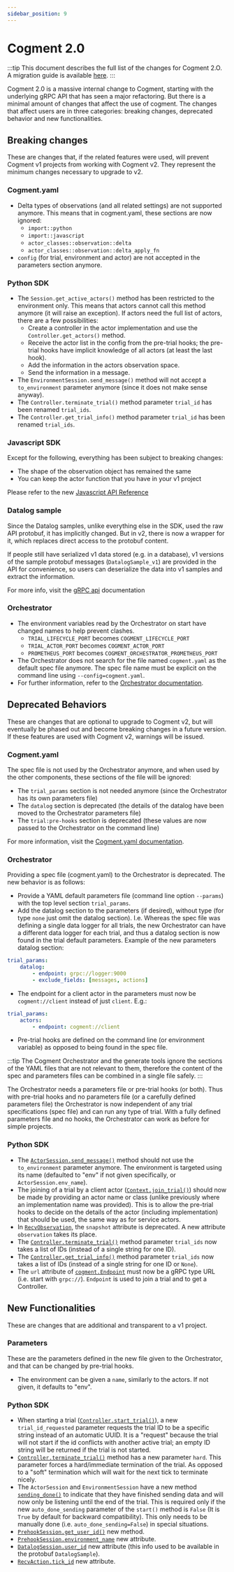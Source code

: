 ```yaml
---
sidebar_position: 9
---
```


# Cogment 2.0

:::tip
This document describes the full list of the changes for Cogment 2.O. A migration guide is available [here](../guide/implementation-recipes/v2-migration-guide.md).
:::

Cogment 2.0 is a massive internal change to Cogment, starting with the underlying gRPC API that has seen a major refactoring. But there is a minimal amount of changes that affect the use of cogment. The changes that affect users are in three categories: breaking changes, deprecated behavior and new functionalities.

## Breaking changes

These are changes that, if the related features were used, will prevent Cogment v1 projects from working with Cogment v2. They represent the minimum changes necessary to upgrade to v2.

### Cogment.yaml

-   Delta types of observations (and all related settings) are not supported anymore. This means that in cogment.yaml, these sections are now ignored:
    -   `import::python`
    -   `import::javascript`
    -   `actor_classes::observation::delta`
    -   `actor_classes::observation::delta_apply_fn`
-   `config` (for trial, environment and actor) are not accepted in the parameters section anymore.

### Python SDK

-   The `Session.get_active_actors()` method has been restricted to the environment only. This means that actors cannot call this method anymore (it will raise an exception). If actors need the full list of actors, there are a few possibilities:
    -   Create a controller in the actor implementation and use the `Controller.get_actors()` method.
    -   Receive the actor list in the config from the pre-trial hooks; the pre-trial hooks have implicit knowledge of all actors (at least the last hook).
    -   Add the information in the actors observation space.
    -   Send the information in a message.
-   The `EnvironmentSession.send_message()` method will not accept a `to_environment` parameter anymore (since it does not make sense anyway).
-   The `Controller.terminate_trial()` method parameter `trial_id` has been renamed `trial_ids`.
-   The `Controller.get_trial_info()` method parameter `trial_id` has been renamed `trial_ids`.

### Javascript SDK

Except for the following, everything has been subject to breaking changes:

-   The shape of the observation object has remained the same
-   You can keep the actor function that you have in your v1 project

Please refer to the new [Javascript API Reference](./javascript.md)

### Datalog sample

Since the Datalog samples, unlike everything else in the SDK, used the raw API protobuf, it has implicitly changed. But in v2, there is now a wrapper for it, which replaces direct access to the protobuf content.

If people still have serialized v1 data stored (e.g. in a database), v1 versions of the sample protobuf messages (`DatalogSample_v1`) are provided in the API for convenience, so users can deserialize the data into v1 samples and extract the information.

For more info, visit the [gRPC api](./grpc.md#LogExporterSampleRequest) documentation

### Orchestrator

-   The environment variables read by the Orchestrator on start have changed names to help prevent clashes.
    -   `TRIAL_LIFECYCLE_PORT` becomes `COGMENT_LIFECYCLE_PORT`
    -   `TRIAL_ACTOR_PORT` becomes `COGMENT_ACTOR_PORT`
    -   `PROMETHEUS_PORT` becomes `COGMENT_ORCHESTRATOR_PROMETHEUS_PORT`
-   The Orchestrator does not search for the file named `cogment.yaml` as the default spec file anymore. The spec file name must be explicit on the command line using `--config=cogment.yaml`.
-   For further information, refer to the [Orchestrator documentation](../reference/cli/orchestrator.md).

## Deprecated Behaviors

These are changes that are optional to upgrade to Cogment v2, but will eventually be phased out and become breaking changes in a future version. If these features are used with Cogment v2, warnings will be issued.

### Cogment.yaml

The spec file is not used by the Orchestrator anymore, and when used by the other components, these sections of the file will be ignored:

-   The `trial_params` section is not needed anymore (since the Orchestrator has its own parameters file)
-   The `datalog` section is deprecated (the details of the datalog have been moved to the Orchestrator parameters file)
-   The `trial:pre-hooks` section is deprecated (these values are now passed to the Orchestrator on the command line)

For more information, visit the [Cogment.yaml documentation](./cogment-yaml.md).

### Orchestrator

Providing a spec file (cogment.yaml) to the Orchestrator is deprecated. The new behavior is as follows:

-   Provide a YAML default parameters file (command line option `--params`) with the top level section `trial_params`.
-   Add the datalog section to the parameters (if desired), without type (for type `none` just omit the datalog section). I.e. Whereas the spec file was defining a single data logger for all trials, the new Orchestrator can have a different data logger for each trial, and thus a datalog section is now found in the trial default parameters. Example of the new parameters datalog section:

```yaml
trial_params:
    datalog:
        - endpoint: grpc://logger:9000
        - exclude_fields: [messages, actions]
```

-   The endpoint for a client actor in the parameters must now be `cogment://client` instead of just `client`. E.g.:

```yaml
trial_params:
    actors:
        - endpoint: cogment://client
```

-   Pre-trial hooks are defined on the command line (or environment variable) as opposed to being found in the spec file.

:::tip
The Cogment Orchestrator and the generate tools ignore the sections of the YAML files that are not relevant to them, therefore the content of the spec and parameters files can be combined in a single file safely.
:::

The Orchestrator needs a parameters file or pre-trial hooks (or both). Thus with pre-trial hooks and no parameters file (or a carefully defined parameters file) the Orchestrator is now independent of any trial specifications (spec file) and can run any type of trial. With a fully defined parameters file and no hooks, the Orchestrator can work as before for simple projects.

### Python SDK

-   The [`ActorSession.send_message()`](./python.md#send_messageself-payload-to) method should not use the `to_environment` parameter anymore. The environment is targeted using its name (defaulted to "env" if not given specifically, or `ActorSession.env_name`).
-   The joining of a trial by a client actor ([`Context.join_trial()`](./python.md#async-join_trialself-trial_id-endpoint-impl_namenone-actor_namenone-actor_classnone)) should now be made by providing an actor name or class (unlike previously where an implementation name was provided). This is to allow the pre-trial hooks to decide on the details of the actor (including implementation) that should be used, the same way as for service actors.
-   In [`RecvObservation`](./python.md#class-recvobservation), the `snapshot` attribute is deprecated. A new attribute `observation` takes its place.
-   The [`Controller.terminate_trial()`](./python.md#terminate_trialself-trial_ids-hardfalse) method parameter `trial_ids` now takes a list of IDs (instead of a single string for one ID).
-   The [`Controller.get_trial_info()`](./python.md#async-get_trial_infoself-trial_ids) method parameter `trial_ids` now takes a list of IDs (instead of a single string for one ID or `None`).
-   The `url` attribute of [`cogment.Endpoint`](./python.md#class-cogmentendpoint) must now be a gRPC type URL (i.e. start with `grpc://`). `Endpoint` is used to join a trial and to get a Controller.

## New Functionalities

These are changes that are additional and transparent to a v1 project.

### Parameters

These are the parameters defined in the new file given to the Orchestrator, and that can be changed by pre-trial hooks.

-   The environment can be given a `name`, similarly to the actors. If not given, it defaults to "env".

### Python SDK

-   When starting a trial ([`Controller.start_trial()`](./python.md#async-start_trialself-trial_confignone-trial_id_requestednone)), a new `trial_id_requested` parameter requests the trial ID to be a specific string instead of an automatic UUID. It is a "request" because the trial will not start if the id conflicts with another active trial; an empty ID string will be returned if the trial is not started.
-   [`Controller.terminate_trial()`](./python.md#terminate_trialself-trial_ids-hardfalse) method has a new parameter `hard`. This parameter forces a hard/immediate termination of the trial. As opposed to a "soft" termination which will wait for the next tick to terminate nicely.
-   The `ActorSession` and `EnvironmentSession` have a new method [`sending_done()`](./python.md#sending_doneself) to indicate that they have finished sending data and will now only be listening until the end of the trial. This is required only if the new `auto_done_sending` parameter of the `start()` method is `False` (It is `True` by default for backward compatibility). This only needs to be manually done (i.e. `auto_done_sending=False`) in special situations.
-   [`PrehookSession.get_user_id()`](./python.md#get_user_idself) new method.
-   [`PrehookSession.environment_name`](./python.md#class-prehooksession) new attribute.
-   [`DatalogSession.user_id`](./python.md#class-datalogsession) new attribute (this info used to be available in the protobuf `DatalogSample`).
-   [`RecvAction.tick_id`](./python.md#class-recvaction) new attribute.

